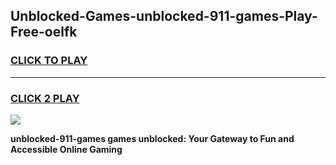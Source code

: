 
## Unblocked-Games-unblocked-911-games-Play-Free-oelfk
<h3>
<a href="https://premium76.site?title=unblocked-911-games&ref=10A">CLICK TO PLAY</a></h3>
<hr>

<h3>
<a href="https://premium76.site?title=unblocked-911-games&ref=10A">CLICK 2 PLAY</a>
  
</h3>

<a href="https://premium76.site?title=unblocked-911-games&ref=10A"><img src="https://clearcache.store/games.png"></a>


**unblocked-911-games games unblocked: Your Gateway to Fun and Accessible Online Gaming**
